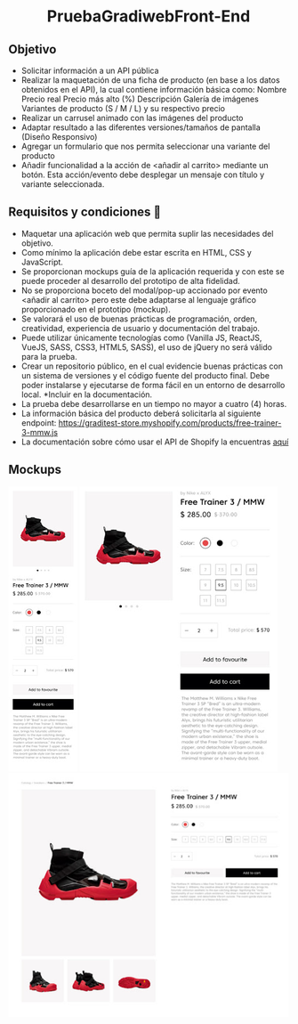 <h1 align="center">PruebaGradiwebFront-End</h1>

## Objetivo

* Solicitar información a un API pública
* Realizar la maquetación de una ficha de producto (en base a los datos obtenidos en el API), la cual contiene información básica como:
Nombre
Precio real
Precio más alto (%)
Descripción
Galería de imágenes
Variantes de producto (S / M / L) y su respectivo precio
* Realizar un carrusel animado con las imágenes del producto
* Adaptar resultado a las diferentes versiones/tamaños de pantalla (Diseño Responsivo)
* Agregar un formulario que nos permita seleccionar una variante del producto
* Añadir funcionalidad a la acción de <añadir al carrito> mediante un botón. Esta acción/evento debe desplegar un mensaje con título y variante seleccionada.

## Requisitos y condiciones 💯
* Maquetar una aplicación web que permita suplir las necesidades del objetivo.
* Como mínimo la aplicación debe estar escrita en HTML, CSS y JavaScript.
* Se proporcionan mockups guía de la aplicación requerida y con este se puede proceder al desarrollo del prototipo de alta fidelidad.
* No se proporciona boceto del modal/pop-up accionado por evento <añadir al carrito> pero este debe adaptarse al lenguaje gráfico proporcionado en el prototipo (mockup).
* Se valorará el uso de buenas prácticas de programación, orden, creatividad, experiencia de usuario y documentación del trabajo.
* Puede utilizar únicamente tecnologías como (Vanilla JS, ReactJS, VueJS, SASS, CSS3, HTML5, SASS), el uso de jQuery no será válido para la prueba.
* Crear un repositorio público, en el cual evidencie buenas prácticas con un sistema de versiones y el código fuente del producto final. Debe poder instalarse y ejecutarse de forma fácil en un entorno de desarrollo local. *Incluir en la documentación.
* La prueba debe desarrollarse en un tiempo no mayor a cuatro (4) horas.
* La información básica del producto deberá solicitarla al siguiente endpoint:
https://graditest-store.myshopify.com/products/free-trainer-3-mmw.js
* La documentación sobre cómo usar el API de Shopify la encuentras [aquí](https://shopify.dev/api/ajax/reference/product#get-products-product-handle-js)

## Mockups
<img src="./img/view1.jpg"/>
<img src="./img/view2.jpg"/>
<img src="./img/view3.jpg"/>

<!-- ## Table of Content
* [Installation](#installation)
* [Documentation](#documentation)
* [File Descriptions](#file-descriptions)
* [Authors](#authors)
* [License](#license)
* [Acknowledgment](#Acknowledgment)

## Installation
- [Nodejs](http://nodejs.org/es/ "Nodejs")
- [Firebase](http:firebase.google.com/docs/firestore/quickstart?hl=es-419 "Firebase")
- [Stripe](http://stripe.com/es-us/reports/idc-whitepaper-2018 "Stripe")

## Documentation
- [Nodejs](http://nodejs.org/es/docs/ "Nodejs Docs.")
- [Firebase](http://firebase.google.com/docs?gclid=CjwKCAjwn6GGBhADEiwAruUcKq0AG0-A_obGNyx5OXbnzYf7JXnfJxV8ZDY4ZO3CETQghmW64xtdpBoChl8QAvD_BwE&gclsrc=aw.ds "Firebase Docs.")
- [Strype](https://stripe.com/docs "Strype Docs.")

## File Description
[getTransaction](getTransaction.js) - getTransaction contains code that helps us call user transactions from the stripe API.:
* `getAllTransctions` - This is an asynchronous function, with which we have a list of transactions, from the app stripe, this information allows us to corroborate the existence of transactions on behalf of a cardholder.
* `createUsers` - createUsers is a function that goes through the information delivered by the asynchronous function getAllTransctions (), allowing to capture said information and create an array of users that contains user ID, an array of transactions, an array of values of said transactions and a spend that adds up all values to give a total. 
* `create` - create formats the transactions taken from the API so that they can be put in the format that the Bankity app uses in firebase, in this way it resembles the format in production. To keep in mind, this is also an asynchronous function so special attention must be paid to awaits since they will delay the result until the required information is not available.
* `usersAuth` - usersAuth compares the information obtained from the database in firestore with that provided by stripe in order to connect the transactions with each user

[createUserAndCard](createUserAndCard.js) - createUserAndCard create data in our database in firestore:
* `getUserStripe` - fetches a list of users through an asynchronous function.
* `usersGetForCreate` - usersGetForCreate brings the information of all users contained in firebase for comparison with stripe user data and thus knows if individual user creation should be executed or not.
* `compareUserSwB` - compares the information from the previous functions and makes the decision to create or not the users, the creation depends on whether or not it exists in the databases.
* `createCardHolders` - this function gives way to the creation of each carholder in stripe according to the parameters received in the previous functions.
* `createCard` - as its name implies, creates a card per user, this function is not called if the user already exists in stripe, which allows no more than one card to be created per user.
* `updateFirestore` - more than a function is a call to a function found in the path ../firestore/firestore.js that updates the users in firestore with the data obtained from its creation, this data is the user's id in stripe and the id of the card for future consultations, with the existence of these two data depends on the flow of the rest of the functions in this file, so the user who does not have it will not be created by default with their respective card.

### `models/`  directory contains classes used for this project:
[BCTransaction](/models/BCTransaction.js) - 
* `class user` - This constructor creates an array of transaction objects, and an array with the transaction values which are added with the sum function and proceeds to save the result in spent.

[constructorUser](/models/constructorUser.js) - 



[spentGet](/models/spentGet.js) - 



[transactionByUser](/models/transactionByUser.js) - 



### `firestore/` directory contains ... :
[firestore](/models/firestore.js) - 



## Authors
- [Didier Revelo](http://github.com/didierrevelo "Didier Revelo")
- [Jhon Alex Freyre](http://github.com/Jhonalex1199 "Jhon Alex Freyre")
- [Gustavo Tovar](http://github.com/tao08 "Gustavo Tovar")

## Acknowledgment
 - [Holberton School](http://www.holbertonschool.com/co/es "Holberton School")
 -  [Bankity](http://www.bankity.com/ "Bankity") -->